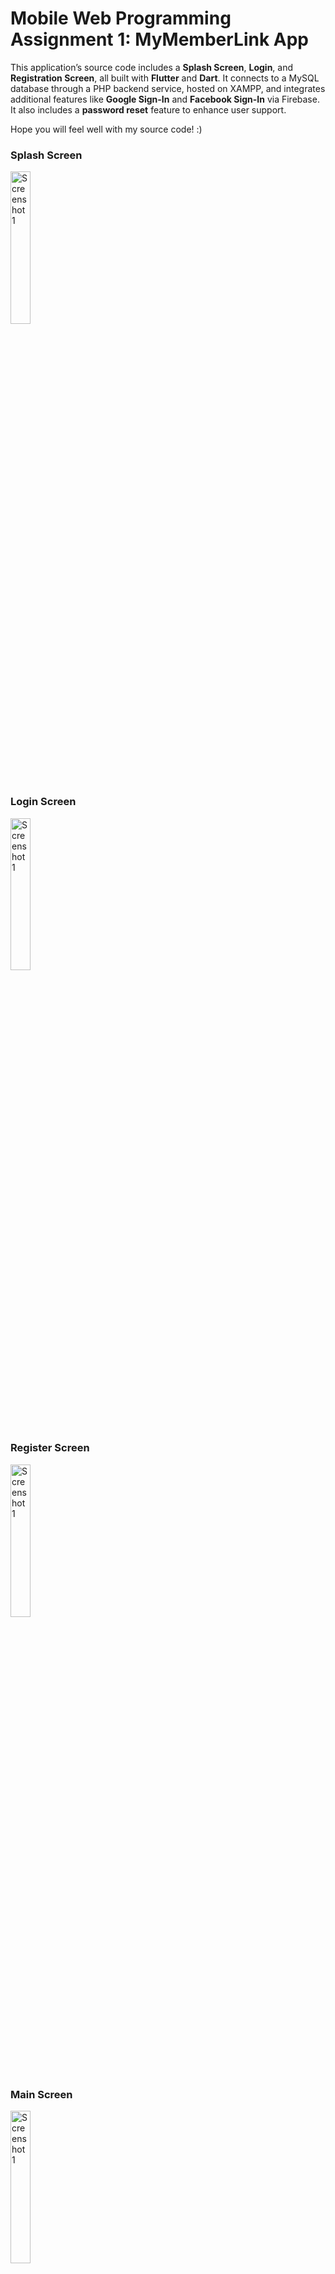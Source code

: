 # Mobile Web Programming Assignment 1: MyMemberLink App

This application’s source code includes a **Splash Screen**, **Login**, and **Registration Screen**, all built with **Flutter** and **Dart**. It connects to a MySQL database through a PHP backend service, hosted on XAMPP, and integrates additional features like **Google Sign-In** and **Facebook Sign-In** via Firebase. It also includes a **password reset** feature to enhance user support.

Hope you will feel well with my source code! :)

### Splash Screen
<img src="https://github.com/user-attachments/assets/d850d21a-71a0-43de-b36d-56e84e600d40" alt="Screenshot 1" width="25%">

### Login Screen
<img src="https://github.com/user-attachments/assets/6945da4e-30f1-4c70-8f69-b26797526916" alt="Screenshot 1" width="25%">

### Register Screen
<img src="https://github.com/user-attachments/assets/1aa078d0-489b-46c8-8306-695322f92650" alt="Screenshot 1" width="25%">

### Main Screen
<img src="https://github.com/user-attachments/assets/1dcf6e3d-bd28-4f23-b221-142ca0484240" alt="Screenshot 1" width="25%">

### Password Reset Screen
<img src="https://github.com/user-attachments/assets/cb9f75d1-5f59-4e43-90c1-07c48c2cf137" alt="Screenshot 1" width="25%">
